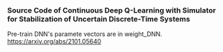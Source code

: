 ### Source Code of Continuous Deep Q-Learning with Simulator for Stabilization of Uncertain Discrete-Time Systems

Pre-train DNN's paramete vectors are in weight_DNN.
https://arxiv.org/abs/2101.05640
